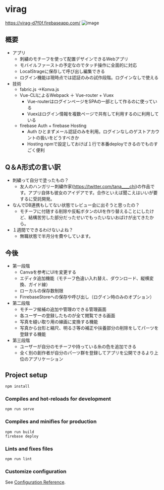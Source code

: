 # virag
https://virag-d7f0f.firebaseapp.com/
![image](https://user-images.githubusercontent.com/38471145/124309479-b94f4980-dba5-11eb-9774-31374d23a71b.png)

## 概要
 - アプリ
   - 刺繍のモチーフを使って配置デザインできるWebアプリ
   - モバイルファーストの予定なのでタッチ操作に全面的に対応    
   - LocalStrageに保存して呼び出し編集できる   
   - ログイン機能は現時点では認証のみの試作段階。ログインなしで使える 
 - 技術
   - fabric.js →Konva.js
   - Vue-CLIによるWebpack ＋ Vue-router + Vuex
     - Vue-routerはログインページをSPAの一部として作るのに使っている
     - Vuexはログイン情報を複数ページで共有して利用するのに利用している 
   - firebase Auth + firebase Hosting
     - Auth ひとまずメール認証のみを利用。ログインなしのゲストアカウントの扱いをどうすべきか
     - Hosting npmで設定しておけば１行で本番deployできるのでものすごく便利   
## Q＆A形式の言い訳
 - 刺繍って自分で塗ったもの？
   - 友人のハンガリー刺繍作家(https://twitter.com/tana____chi)の作品です。アプリ自体も彼女のアイデアです。合作といえば聞こえはいいが要するに受託開発。 
 - なんでDB連携もしてない状態でレビュー会に出そうと思ったの？
   - モチーフに付随する削除や反転ボタンのUIを作り替えることにしたけど、結構苦労した部分だったせいでもったいないおばけが出てきたから。
 - １週間でできるわけないよね？
   - 無職状態で半月分を費やしています。 
## 今後
 - 第一段階
     - Canvaを参考にUIを変更する
     - エディタ追加機能（モチーフ色違い入れ替え、ダウンロード、縦横変換、ガイド線）
     - ローカルの保存数制限
     - FirrebaseStoreへの保存や呼び出し（ログイン時のみのオプション） 
 - 第二段階
     - モチーフ候補の追加や管理のできる管理画面
     - 各ユーザーの登録したものが全て閲覧できる画面
     - 写真を縫い取り用の線画に変換する機能
     - 写真から台形と縮尺、明るさ等の補正や扶養部分の削除をしてパーツを登録する機能   
 - 第三段階
     - ユーザーが自分のモチーフや持っている糸の色を追加できる
     - 全く別の創作者が自分のパーツ群を登録してアプリを公開できるより上位のアプリケーション     


## Project setup
```
npm install
```
### Compiles and hot-reloads for development
```
npm run serve
```
### Compiles and minifies for production
```
npm run build
firebase deploy
```
### Lints and fixes files
```
npm run lint
```
### Customize configuration
See [Configuration Reference](https://cli.vuejs.org/config/).

